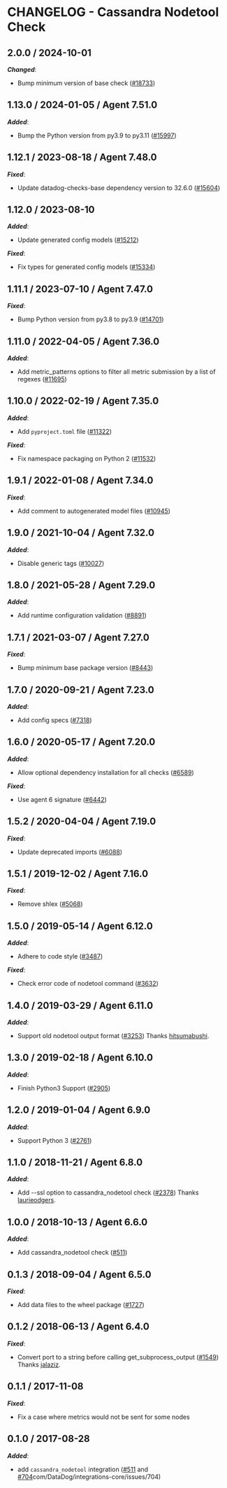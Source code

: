 # CHANGELOG - Cassandra Nodetool Check

<!-- towncrier release notes start -->

## 2.0.0 / 2024-10-01

***Changed***:

* Bump minimum version of base check ([#18733](https://github.com/DataDog/integrations-core/pull/18733))

## 1.13.0 / 2024-01-05 / Agent 7.51.0

***Added***:

* Bump the Python version from py3.9 to py3.11 ([#15997](https://github.com/DataDog/integrations-core/pull/15997))

## 1.12.1 / 2023-08-18 / Agent 7.48.0

***Fixed***:

* Update datadog-checks-base dependency version to 32.6.0 ([#15604](https://github.com/DataDog/integrations-core/pull/15604))

## 1.12.0 / 2023-08-10

***Added***:

* Update generated config models ([#15212](https://github.com/DataDog/integrations-core/pull/15212))

***Fixed***:

* Fix types for generated config models ([#15334](https://github.com/DataDog/integrations-core/pull/15334))

## 1.11.1 / 2023-07-10 / Agent 7.47.0

***Fixed***:

* Bump Python version from py3.8 to py3.9 ([#14701](https://github.com/DataDog/integrations-core/pull/14701))

## 1.11.0 / 2022-04-05 / Agent 7.36.0

***Added***:

* Add metric_patterns options to filter all metric submission by a list of regexes ([#11695](https://github.com/DataDog/integrations-core/pull/11695))

## 1.10.0 / 2022-02-19 / Agent 7.35.0

***Added***:

* Add `pyproject.toml` file ([#11322](https://github.com/DataDog/integrations-core/pull/11322))

***Fixed***:

* Fix namespace packaging on Python 2 ([#11532](https://github.com/DataDog/integrations-core/pull/11532))

## 1.9.1 / 2022-01-08 / Agent 7.34.0

***Fixed***:

* Add comment to autogenerated model files ([#10945](https://github.com/DataDog/integrations-core/pull/10945))

## 1.9.0 / 2021-10-04 / Agent 7.32.0

***Added***:

* Disable generic tags ([#10027](https://github.com/DataDog/integrations-core/pull/10027))

## 1.8.0 / 2021-05-28 / Agent 7.29.0

***Added***:

* Add runtime configuration validation ([#8891](https://github.com/DataDog/integrations-core/pull/8891))

## 1.7.1 / 2021-03-07 / Agent 7.27.0

***Fixed***:

* Bump minimum base package version ([#8443](https://github.com/DataDog/integrations-core/pull/8443))

## 1.7.0 / 2020-09-21 / Agent 7.23.0

***Added***:

* Add config specs ([#7318](https://github.com/DataDog/integrations-core/pull/7318))

## 1.6.0 / 2020-05-17 / Agent 7.20.0

***Added***:

* Allow optional dependency installation for all checks ([#6589](https://github.com/DataDog/integrations-core/pull/6589))

***Fixed***:

* Use agent 6 signature ([#6442](https://github.com/DataDog/integrations-core/pull/6442))

## 1.5.2 / 2020-04-04 / Agent 7.19.0

***Fixed***:

* Update deprecated imports ([#6088](https://github.com/DataDog/integrations-core/pull/6088))

## 1.5.1 / 2019-12-02 / Agent 7.16.0

***Fixed***:

* Remove shlex ([#5068](https://github.com/DataDog/integrations-core/pull/5068))

## 1.5.0 / 2019-05-14 / Agent 6.12.0

***Added***:

* Adhere to code style ([#3487](https://github.com/DataDog/integrations-core/pull/3487))

***Fixed***:

* Check error code of nodetool command ([#3632](https://github.com/DataDog/integrations-core/pull/3632))

## 1.4.0 / 2019-03-29 / Agent 6.11.0

***Added***:

* Support old nodetool output format ([#3253](https://github.com/DataDog/integrations-core/pull/3253)) Thanks [hitsumabushi](https://github.com/hitsumabushi).

## 1.3.0 / 2019-02-18 / Agent 6.10.0

***Added***:

* Finish Python3 Support ([#2905](https://github.com/DataDog/integrations-core/pull/2905))

## 1.2.0 / 2019-01-04 / Agent 6.9.0

***Added***:

* Support Python 3 ([#2761](https://github.com/DataDog/integrations-core/pull/2761))

## 1.1.0 / 2018-11-21 / Agent 6.8.0

***Added***:

* Add --ssl option to cassandra_nodetool check ([#2378](https://github.com/DataDog/integrations-core/pull/2378)) Thanks [laurieodgers](https://github.com/laurieodgers).

## 1.0.0 / 2018-10-13 / Agent 6.6.0

***Added***:

* Add cassandra_nodetool check ([#511](https://github.com/DataDog/integrations-core/pull/511))

## 0.1.3 / 2018-09-04 / Agent 6.5.0

***Fixed***:

* Add data files to the wheel package ([#1727](https://github.com/DataDog/integrations-core/pull/1727))

## 0.1.2 / 2018-06-13 / Agent 6.4.0

***Fixed***:

* Convert port to a string before calling get_subprocess_output ([#1549](https://github.com/DataDog/integrations-core/pull/1549)) Thanks [jalaziz](https://github.com/jalaziz).

## 0.1.1 / 2017-11-08

***Fixed***:

* Fix a case where metrics would not be sent for some nodes

## 0.1.0 / 2017-08-28

***Added***:

* add `cassandra_nodetool` integration ([#511](https://github.com/DataDog/integrations-core/issues/511) and [#704](https://github)com/DataDog/integrations-core/issues/704)
